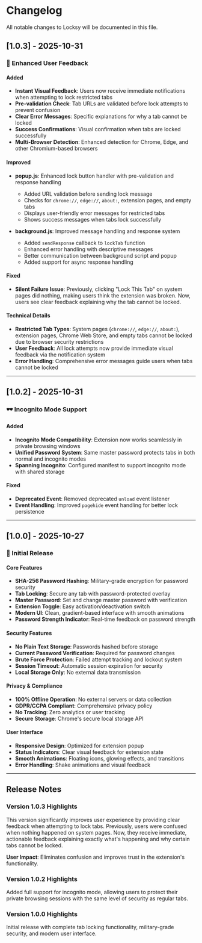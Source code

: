 # Changelog

All notable changes to Locksy will be documented in this file.

## [1.0.3] - 2025-10-31

### 🎯 Enhanced User Feedback

#### Added
- **Instant Visual Feedback**: Users now receive immediate notifications when attempting to lock restricted tabs
- **Pre-validation Check**: Tab URLs are validated before lock attempts to prevent confusion
- **Clear Error Messages**: Specific explanations for why a tab cannot be locked
- **Success Confirmations**: Visual confirmation when tabs are locked successfully
- **Multi-Browser Detection**: Enhanced detection for Chrome, Edge, and other Chromium-based browsers

#### Improved
- **popup.js**: Enhanced lock button handler with pre-validation and response handling
  - Added URL validation before sending lock message
  - Checks for `chrome://`, `edge://`, `about:`, extension pages, and empty tabs
  - Displays user-friendly error messages for restricted tabs
  - Shows success messages when tabs lock successfully

- **background.js**: Improved message handling and response system
  - Added `sendResponse` callback to `lockTab` function
  - Enhanced error handling with descriptive messages
  - Better communication between background script and popup
  - Added support for async response handling

#### Fixed
- **Silent Failure Issue**: Previously, clicking "Lock This Tab" on system pages did nothing, making users think the extension was broken. Now, users see clear feedback explaining why the tab cannot be locked.

#### Technical Details
- **Restricted Tab Types**: System pages (`chrome://`, `edge://`, `about:`), extension pages, Chrome Web Store, and empty tabs cannot be locked due to browser security restrictions
- **User Feedback**: All lock attempts now provide immediate visual feedback via the notification system
- **Error Handling**: Comprehensive error messages guide users when tabs cannot be locked

---

## [1.0.2] - 2025-10-31

### 🕶️ Incognito Mode Support

#### Added
- **Incognito Mode Compatibility**: Extension now works seamlessly in private browsing windows
- **Unified Password System**: Same master password protects tabs in both normal and incognito modes
- **Spanning Incognito**: Configured manifest to support incognito mode with shared storage

#### Fixed
- **Deprecated Event**: Removed deprecated `unload` event listener
- **Event Handling**: Improved `pagehide` event handling for better lock persistence

---

## [1.0.0] - 2025-10-27

### 🚀 Initial Release

#### Core Features
- **SHA-256 Password Hashing**: Military-grade encryption for password security
- **Tab Locking**: Secure any tab with password-protected overlay
- **Master Password**: Set and change master password with verification
- **Extension Toggle**: Easy activation/deactivation switch
- **Modern UI**: Clean, gradient-based interface with smooth animations
- **Password Strength Indicator**: Real-time feedback on password strength

#### Security Features
- **No Plain Text Storage**: Passwords hashed before storage
- **Current Password Verification**: Required for password changes
- **Brute Force Protection**: Failed attempt tracking and lockout system
- **Session Timeout**: Automatic session expiration for security
- **Local Storage Only**: No external data transmission

#### Privacy & Compliance
- **100% Offline Operation**: No external servers or data collection
- **GDPR/CCPA Compliant**: Comprehensive privacy policy
- **No Tracking**: Zero analytics or user tracking
- **Secure Storage**: Chrome's secure local storage API

#### User Interface
- **Responsive Design**: Optimized for extension popup
- **Status Indicators**: Clear visual feedback for extension state
- **Smooth Animations**: Floating icons, glowing effects, and transitions
- **Error Handling**: Shake animations and visual feedback

---

## Release Notes

### Version 1.0.3 Highlights
This version significantly improves user experience by providing clear feedback when attempting to lock tabs. Previously, users were confused when nothing happened on system pages. Now, they receive immediate, actionable feedback explaining exactly what's happening and why certain tabs cannot be locked.

**User Impact**: Eliminates confusion and improves trust in the extension's functionality.

### Version 1.0.2 Highlights
Added full support for incognito mode, allowing users to protect their private browsing sessions with the same level of security as regular tabs.

### Version 1.0.0 Highlights
Initial release with complete tab locking functionality, military-grade security, and modern user interface.
